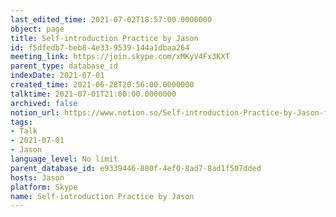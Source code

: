 ```yaml
---
last_edited_time: 2021-07-02T18:57:00.0000000
object: page
title: Self-introduction Practice by Jason
id: f5dfedb7-beb8-4e33-9539-144a1dbaa264
meeting_link: https://join.skype.com/xMKyV4Fx3KXT
parent_type: database_id
indexDate: 2021-07-01
created_time: 2021-06-28T20:56:00.0000000
talktime: 2021-07-01T21:00:00.0000000
archived: false
notion_url: https://www.notion.so/Self-introduction-Practice-by-Jason-f5dfedb7beb84e339539144a1dbaa264
tags:
- Talk
- 2021-07-01
- Jason
language_level: No limit
parent_database_id: e9339446-880f-4ef0-8ad7-8ad1f507dded
hosts: Jason
platform: Skype
name: Self-introduction Practice by Jason
---
```







